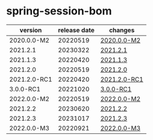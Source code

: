 # spring-session-bom

|   version    | release date |                  changes                   |
|--------------|--------------|--------------------------------------------|
| 2020.0.0-M2  | 20220519     | [2020.0.0-M2](./2020.0.0-M2-20220519.md)   |
| 2021.2.1     | 20230322     | [2021.2.1](./2021.2.1-20230322.md)         |
| 2021.1.3     | 20220420     | [2021.1.3](./2021.1.3-20220420.md)         |
| 2021.2.0     | 20220519     | [2021.2.0](./2021.2.0-20220519.md)         |
| 2021.2.0-RC1 | 20220420     | [2021.2.0-RC1](./2021.2.0-RC1-20220420.md) |
| 3.0.0-RC1    | 20221020     | [3.0.0-RC1](./3.0.0-RC1-20221020.md)       |
| 2022.0.0-M2  | 20220519     | [2022.0.0-M2](./2022.0.0-M2-20220519.md)   |
| 2021.2.2     | 20230620     | [2021.2.2](./2021.2.2-20230620.md)         |
| 2021.2.3     | 20231017     | [2021.2.3](./2021.2.3-20231017.md)         |
| 2022.0.0-M3  | 20220921     | [2022.0.0-M3](./2022.0.0-M3-20220921.md)   |

